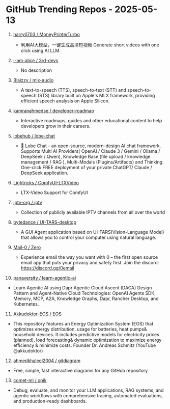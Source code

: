 # GitHub Trending Repos - 2025-05-13

1. [harry0703 /    MoneyPrinterTurbo](https://github.com/harry0703/MoneyPrinterTurbo)
   - 利用AI大模型，一键生成高清短视频 Generate short videos with one click using AI LLM.

2. [i-am-alice /    3rd-devs](https://github.com/i-am-alice/3rd-devs)
   - No description

3. [Blaizzy /    mlx-audio](https://github.com/Blaizzy/mlx-audio)
   - A text-to-speech (TTS), speech-to-text (STT) and speech-to-speech (STS) library built on Apple's MLX framework, providing efficient speech analysis on Apple Silicon.

4. [kamranahmedse /    developer-roadmap](https://github.com/kamranahmedse/developer-roadmap)
   - Interactive roadmaps, guides and other educational content to help developers grow in their careers.

5. [lobehub /    lobe-chat](https://github.com/lobehub/lobe-chat)
   - 🤯 Lobe Chat - an open-source, modern-design AI chat framework. Supports Multi AI Providers( OpenAI / Claude 3 / Gemini / Ollama / DeepSeek / Qwen), Knowledge Base (file upload / knowledge management / RAG ), Multi-Modals (Plugins/Artifacts) and Thinking. One-click FREE deployment of your private ChatGPT/ Claude / DeepSeek application.

6. [Lightricks /    ComfyUI-LTXVideo](https://github.com/Lightricks/ComfyUI-LTXVideo)
   - LTX-Video Support for ComfyUI

7. [iptv-org /    iptv](https://github.com/iptv-org/iptv)
   - Collection of publicly available IPTV channels from all over the world

8. [bytedance /    UI-TARS-desktop](https://github.com/bytedance/UI-TARS-desktop)
   - A GUI Agent application based on UI-TARS(Vision-Language Model) that allows you to control your computer using natural language.

9. [Mail-0 /    Zero](https://github.com/Mail-0/Zero)
   - Experience email the way you want with 0 – the first open source email app that puts your privacy and safety first. Join the discord: https://discord.gg/0email

10. [panaversity /    learn-agentic-ai](https://github.com/panaversity/learn-agentic-ai)
   - Learn Agentic AI using Dapr Agentic Cloud Ascent (DACA) Design Pattern and Agent-Native Cloud Technologies: OpenAI Agents SDK, Memory, MCP, A2A, Knowledge Graphs, Dapr, Rancher Desktop, and Kubernetes.

11. [Akkudoktor-EOS /    EOS](https://github.com/Akkudoktor-EOS/EOS)
   - This repository features an Energy Optimization System (EOS) that optimizes energy distribution, usage for batteries, heat pumps& household devices. It includes predictive models for electricity prices (planned), load forecasting& dynamic optimization to maximize energy efficiency & minimize costs. Founder Dr. Andreas Schmitz (YouTube @akkudoktor)

12. [ahmedkhaleel2004 /    gitdiagram](https://github.com/ahmedkhaleel2004/gitdiagram)
   - Free, simple, fast interactive diagrams for any GitHub repository

13. [comet-ml /    opik](https://github.com/comet-ml/opik)
   - Debug, evaluate, and monitor your LLM applications, RAG systems, and agentic workflows with comprehensive tracing, automated evaluations, and production-ready dashboards.

